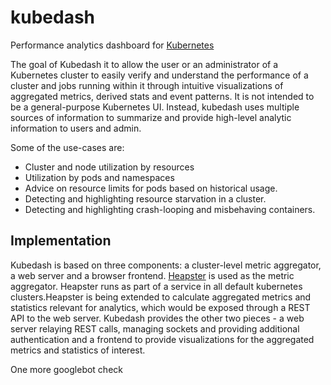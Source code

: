# kubedash
Performance analytics dashboard for [Kubernetes](http://github.com/GoogleCloudPlatform/kubernetes)

The goal of Kubedash it to allow the user or an administrator of a Kubernetes cluster to easily verify and understand the performance of a cluster and jobs running within it through intuitive visualizations of aggregated metrics, derived stats and event patterns. It is not intended to be a general-purpose Kubernetes UI. Instead, kubedash uses multiple sources of information to summarize and provide high-level analytic information to users and admin.

Some of the use-cases are:
- Cluster and node utilization by resources
- Utilization by pods and namespaces
- Advice on resource limits for pods based on historical usage.
- Detecting and highlighting resource starvation in a cluster.
- Detecting and highlighting crash-looping and misbehaving containers.

## Implementation

Kubedash is based on three components: a cluster-level metric aggregator, a web server and a browser frontend. 
[Heapster](http://github.com/GoogleCloudPlatform/heapster) is used as the metric aggregator. Heapster runs as part of a service in all default kubernetes clusters.Heapster is being extended to calculate aggregated metrics and statistics relevant for analytics, which would be exposed through a REST API to the web server. Kubedash provides the other two pieces - a web server relaying REST calls, managing sockets and providing additional authentication and a frontend to provide visualizations for the aggregated metrics and statistics of interest.

One more googlebot check
